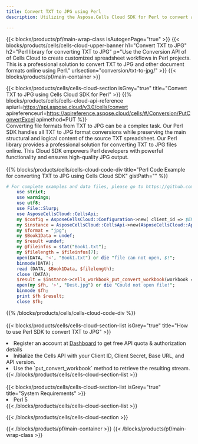 ```yaml
---
title: Convert TXT to JPG using Perl 
description: Utilizing the Aspose.Cells Cloud SDK for Perl to convert a TXT format file to a JPG format file. 

---
```



{{< blocks/products/pf/main-wrap-class isAutogenPage="true" >}}
{{< blocks/products/cells/cells-cloud-upper-banner h1="Convert TXT to JPG" h2="Perl library for converting TXT to JPG" p="Use the Conversion API of of Cells Cloud to create customized spreadsheet workflows in Perl projects. This is a professional solution to convert TXT to JPG and other document formats online using Perl." urlsection="conversion/txt-to-jpg/" >}}
{{< blocks/products/pf/main-container >}}

{{< blocks/products/cells/cells-cloud-section isGrey="true"  title="Convert TXT to JPG using Cells Cloud SDK for Perl" >}}
{{% blocks/products/cells/cells-cloud-api-reference  apiurl=https://api.aspose.cloud/v3.0/cells/convert  apireferenceurl=https://apireference.aspose.cloud/cells/#/Conversion/PutConvertExcel  apimethod=PUT %}}
<br/>
Converting file formats from TXT to JPG can be a complex task. Our Perl SDK handles all TXT to JPG format conversions while preserving the main structural and logical content of the source TXT spreadsheet. Our Perl library provides a professional solution for converting TXT to JPG files online. This Cloud SDK empowers Perl developers with powerful functionality and ensures high-quality JPG output.
<br/>
<br/>
{{% blocks/products/cells/cells-cloud-code-div title="Perl Code Example for converting TXT to JPG using Cells Cloud SDK" gistPath="" %}}
 
```perl
# For complete examples and data files, please go to https://github.com/aspose-cells-cloud/aspose-cells-cloud-perl/
    use strict;
    use warnings;
    use utf8; 
    use File::Slurp;
    use AsposeCellsCloud::CellsApi;
    my $config = AsposeCellsCloud::Configuration->new( client_id => $ENV{'ProductClientId'}, client_secret => $ENV{'ProductClientSecret'});
    my $instance = AsposeCellsCloud::CellsApi->new(AsposeCellsCloud::ApiClient->new( $config));
    my $format = "jpg";
    my $Book1Data = undef;
    my $result =undef;
    my @fileinfos = stat("Book1.txt");
    my $filelength = $fileinfos[7];
    open(DATA, '<', "Book1.txt") or die "file can not open, $!";
    binmode(DATA);
    read (DATA, $Book1Data, $filelength);
    close (DATA); 
    $result = $instance->cells_workbook_put_convert_workbook(workbook => $Book1Data, format => $format);
    open(my $fh, '>', "Dest.jpg") or die "Could not open file!";
    binmode $fh;
    print $fh $result;
    close $fh;
```
 
{{% /blocks/products/cells/cells-cloud-code-div  %}}
<br/>
<br/>
{{< blocks/products/cells/cells-cloud-section-list isGrey="true"  title="How to use Perl SDK to convert  TXT to JPG" >}}
<li>Register an account at <a href="https://dashboard.aspose.cloud/">Dashboard</a> to get free API quota & authorization details</li>
<li>Initialize the Cells API with your Client ID, Client Secret, Base URL, and API version.</li>
<li>Use the `put_convert_workbook` method to retrieve the resulting stream.</li>
{{< /blocks/products/cells/cells-cloud-section-list >}}
<br/>
<br/>
{{< blocks/products/cells/cells-cloud-section-list isGrey="true"  title="System Requirements" >}}
<li>Perl 5</li>
{{< /blocks/products/cells/cells-cloud-section-list >}}

{{< /blocks/products/cells/cells-cloud-section >}}

{{< /blocks/products/pf/main-container >}}
{{< /blocks/products/pf/main-wrap-class >}}
